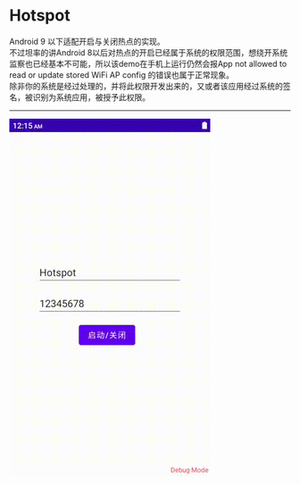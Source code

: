 # Hotspot

Android 9 以下适配开启与关闭热点的实现。  
不过坦率的讲Android 8以后对热点的开启已经属于系统的权限范围，想绕开系统监察也已经基本不可能，所以该demo在手机上运行仍然会报App not allowed to read or update stored WiFi AP config 的错误也属于正常现象。  
除非你的系统是经过处理的，并将此权限开发出来的，又或者该应用经过系统的签名，被识别为系统应用，被授予此权限。  


---
![avatar](demonstration.gif)


